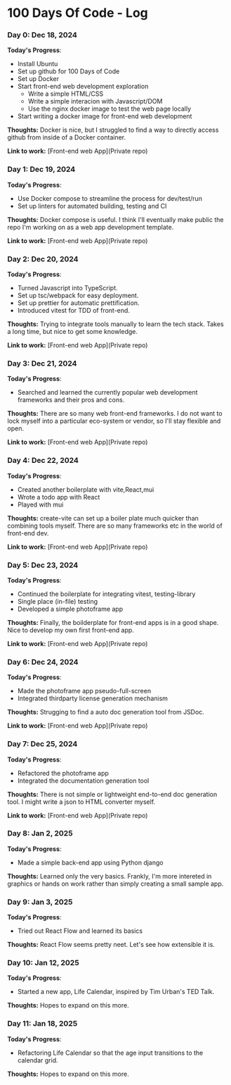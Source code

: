 # 100 Days Of Code - Log

### Day 0: Dec 18, 2024

**Today's Progress**:
* Install Ubuntu
* Set up github for 100 Days of Code
* Set up Docker
* Start front-end web development exploration
  * Write a simple HTML/CSS
  * Write a simple interacion with Javascript/DOM
  * Use the nginx docker image to test the web page locally 
* Start writing a docker image for front-end web development

**Thoughts:** Docker is nice, but I struggled to find a way to directly access github from inside of a Docker container.

**Link to work:** [Front-end web App](Private repo)

### Day 1: Dec 19, 2024

**Today's Progress**:
- Use Docker compose to streamline the process for dev/test/run
- Set up linters for automated building, testing and CI

**Thoughts:** Docker compose is useful. I think I'll eventually make public the repo I'm working on as a web app development template.

**Link to work:** [Front-end web App](Private repo)

### Day 2: Dec 20, 2024

**Today's Progress**:
- Turned Javascript into TypeScript.
- Set up tsc/webpack for easy deployment.
- Set up prettier for automatic prettification.
- Introduced vitest for TDD of front-end.

**Thoughts:** Trying to integrate tools manually to learn the tech stack. Takes a long time, but nice to get some knowledge.

**Link to work:** [Front-end web App](Private repo)

### Day 3: Dec 21, 2024

**Today's Progress**:
- Searched and learned the currently popular web development frameworks and their pros and cons.

**Thoughts:** There are so many web front-end frameworks. I do not want to lock myself into a particular eco-system or vendor, so I'll stay flexible and open.

**Link to work:** [Front-end web App](Private repo)

### Day 4: Dec 22, 2024

**Today's Progress**:
- Created another boilerplate with vite,React,mui
- Wrote a todo app with React
- Played with mui

**Thoughts:** create-vite can set up a boiler plate much quicker than combining tools myself. There are so many frameworks etc in the world of front-end dev.

**Link to work:** [Front-end web App](Private repo)

### Day 5: Dec 23, 2024

**Today's Progress**:
- Continued the boilerplate for integrating vitest, testing-library
- Single place (in-file) testing
- Developed a simple photoframe app

**Thoughts:** Finally, the boilderplate for front-end apps is in a good shape. Nice to develop my own first front-end app.

**Link to work:** [Front-end web App](Private repo)

### Day 6: Dec 24, 2024

**Today's Progress**:
- Made the photoframe app pseudo-full-screen
- Integrated thirdparty license generation mechanism

**Thoughts:** Strugging to find a auto doc generation tool from JSDoc.

**Link to work:** [Front-end web App](Private repo)

### Day 7: Dec 25, 2024

**Today's Progress**:
- Refactored the photoframe app
- Integrated the documentation generation tool

**Thoughts:** There is not simple or lightweight end-to-end doc generation tool. I might write a json to HTML converter myself.

**Link to work:** [Front-end web App](Private repo)

### Day 8: Jan 2, 2025

**Today's Progress**:
- Made a simple back-end app using Python django

**Thoughts:** Learned only the very basics. Frankly, I'm more intereted in graphics or hands on work rather than simply creating a small sample app.

### Day 9: Jan 3, 2025

**Today's Progress**:
- Tried out React Flow and learned its basics

**Thoughts:** React Flow seems pretty neet. Let's see how extensible it is.

### Day 10: Jan 12, 2025

**Today's Progress**:
- Started a new app, Life Calendar, inspired by Tim Urban's TED Talk. 

**Thoughts:** Hopes to expand on this more.

### Day 11: Jan 18, 2025

**Today's Progress**:
- Refactoring Life Calendar so that the age input transitions to the calendar grid.

**Thoughts:** Hopes to expand on this more.

